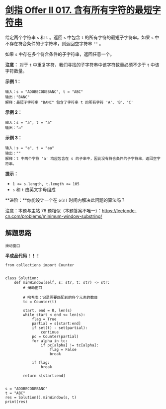 # [剑指 Offer II 017. 含有所有字符的最短字符串](https://leetcode.cn/problems/M1oyTv/)

给定两个字符串 `s` 和 `t` 。返回 `s` 中包含 `t` 的所有字符的最短子字符串。如果 `s` 中不存在符合条件的子字符串，则返回空字符串 `""` 。

如果 `s` 中存在多个符合条件的子字符串，返回任意一个。

 

**注意：** 对于 `t` 中重复字符，我们寻找的子字符串中该字符数量必须不少于 `t` 中该字符数量。

 

**示例 1：**

```
输入：s = "ADOBECODEBANC", t = "ABC"
输出："BANC" 
解释：最短子字符串 "BANC" 包含了字符串 t 的所有字符 'A'、'B'、'C'
```

**示例 2：**

```
输入：s = "a", t = "a"
输出："a"
```

**示例 3：**

```
输入：s = "a", t = "aa"
输出：""
解释：t 中两个字符 'a' 均应包含在 s 的子串中，因此没有符合条件的子字符串，返回空字符串。
```

 

**提示：**

- `1 <= s.length, t.length <= 105`
- `s` 和 `t` 由英文字母组成

 

**进阶：**你能设计一个在 `o(n)` 时间内解决此问题的算法吗？

 

注意：本题与主站 76 题相似（本题答案不唯一）：https://leetcode-cn.com/problems/minimum-window-substring/



## 解题思路

```
滑动窗口
```

**半成品代码！！！**

```半成品
from collections import Counter


class Solution:
    def minWindow(self, s: str, t: str) -> str:
        # 滑动窗口

        # 哈希表：记录需要匹配到的各个元素的数目
        tc = Counter(t)

        start, end = 0, len(s)
        while start < end <= len(s):
            flag = True
            partial = s[start:end]
            if set(t) - set(partial):
                continue
            pc = Counter(partial)
            for alpha in tc:
                if pc[alpha] != tc[alpha]:
                    flag = False
                    break

            if flag:
                break

        return s[start:end]


s = "ADOBECODEBANC"
t = "ABC"
res = Solution().minWindow(s, t)
print(res)

```

